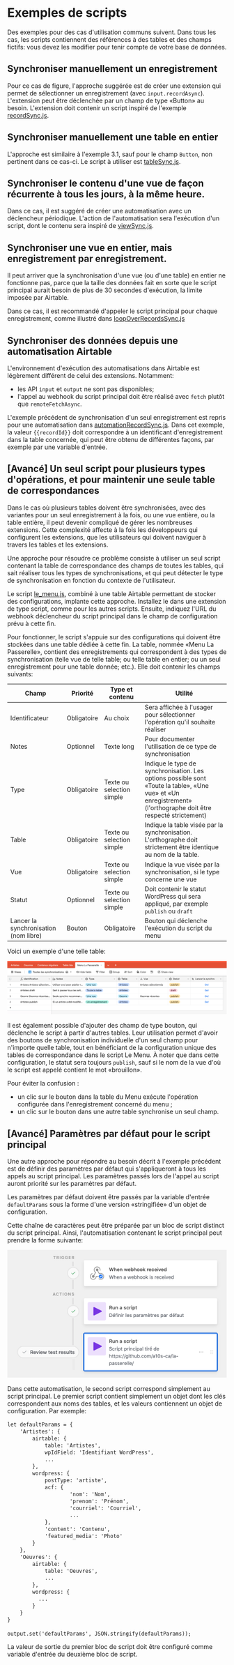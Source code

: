 # Exemples de scripts

Des exemples pour des cas d'utilisation communs suivent. Dans tous les cas, les scripts contiennent des références à des tables et des champs fictifs: vous devez les modifier pour tenir compte de votre base de données.

## Synchroniser manuellement un enregistrement

Pour ce cas de figure, l'approche suggérée est de créer une extension qui permet de sélectionner un enregistrement (avec `input.recordAsync`). L'extension peut être déclenchée par un champ de type «Button» au besoin. L'extension doit contenir un script inspiré de l'exemple [recordSync.js](../scripts/recordSync.js).

## Synchroniser manuellement une table en entier

L'approche est similaire à l'exemple 3.1, sauf pour le champ `Button`, non pertinent dans ce cas-ci. Le script à utiliser est  [tableSync.js](../scripts/tableSync.js).

## Synchroniser le contenu d'une vue de façon récurrente à tous les jours, à la même heure.

Dans ce cas, il est suggéré de créer une automatisation avec un déclencheur périodique. L'action de l'automatisation sera l'exécution d'un script, dont le contenu sera inspiré de [viewSync.js](../scripts/viewSync.js).

## Synchroniser une vue en entier, mais enregistrement par enregistrement.

Il peut arriver que la synchronisation d'une vue (ou d'une table) en entier ne fonctionne pas, parce que la taille des données fait en sorte que le script principal aurait besoin de plus de 30 secondes d'exécution, la limite imposée par Airtable.

Dans ce cas, il est recommandé d'appeler le script principal pour chaque enregistrement, comme illustré dans [loopOverRecordsSync.js](../scripts/loopOverRecordsSync.js)

## Synchroniser des données depuis une automatisation Airtable

L'environnement d'exécution des automatisations dans Airtable est légèrement différent de celui des extensions. Notamment:

* les API `input` et `output` ne sont pas disponibles;
* l'appel au webhook du script principal doit être réalisé avec `fetch` plutôt que `remoteFetchAsync`.

L'exemple précédent de synchronisation d'un seul enregistrement est repris pour une automatisation dans [automationRecordSync.js](../scripts/automationRecordSync.js). Dans cet exemple, la valeur `{{recordId}}` doit correspondre à un identificant d'enregistrement dans la table concernée, qui peut être obtenu de différentes façons, par exemple par une variable d'entrée.

## [Avancé] Un seul script pour plusieurs types d'opérations, et pour maintenir une seule table de correspondances

Dans le cas où plusieurs tables doivent être synchronisées, avec des variantes pour un seul enregistrement à la fois, ou une vue entière, ou la table entière, il peut devenir compliqué de gérer les nombreuses extensions. Cette complexité affecte à la fois les développeurs qui configurent les extensions, que les utilisateurs qui doivent naviguer à travers les tables et les extensions.

Une approche pour résoudre ce problème consiste à utiliser un seul script contenant la table de correspondance des champs de toutes les tables, qui sait réaliser tous les types de synchronisations, et qui peut détecter le type de synchronisation en fonction du contexte de l'utilisateur.

Le script [le_menu.js](../scripts/le_menu.js), combiné à une table Airtable permettant de stocker des configurations, implante cette approche. Installez le dans une extension de type script, comme pour les autres scripts. Ensuite, indiquez l'URL du webhook déclencheur du script principal dans le champ de configuration prévu à cette fin.

Pour fonctionner, le script s'appuie sur des configurations qui doivent être stockées dans une table dédiée à cette fin. La table, nommée «Menu La Passerelle», contient des enregistrements qui correspondent à des types de synchronisation (telle vue de telle table; ou telle table en entier; ou un seul enregistrement pour une table donnée; etc.). Elle doit contenir les champs suivants:

|Champ|Priorité|Type et contenu|Utilité|
|---|---|---|---|
|Identificateur|Obligatoire|Au choix|Sera affichée à l'usager pour sélectionner l'opération qu'il souhaite réaliser|
|Notes|Optionnel|Texte long|Pour documenter l'utilisation de ce type de synchronisation|
|Type|Obligatoire|Texte ou selection simple|Indique le type de synchronisation. Les options possible sont «Toute la table», «Une vue» et «Un enregistrement» (l'orthographe doit être respecté strictement)|
|Table|Obligatoire|Texte ou selection simple|Indique la table visée par la synchronisation. L'orthographe doit strictement être identique au nom de la table.|
|Vue|Obligatoire|Texte ou selection simple|Indique la vue visée par la synchronisation, si le type concerne une vue|
|Statut|Optionnel|Texte ou selection simple|Doit contenir le statut WordPress qui sera appliqué, par exemple `publish` ou `draft`|
|Lancer la synchronisation (nom libre)|Bouton|Obligatoire|Bouton qui déclenche l'exécution du script du menu|

Voici un exemple d'une telle table:

![Exemple de table pour Le Menu](../images/le_menu.png)

Il est également possible d'ajouter des champ de type bouton, qui déclenche le script à partir d'autres tables. Leur utilisation permet d'avoir des boutons de synchronisation individuelle d'un seul champ pour n'importe quelle table, tout en bénéficiant de la configuration unique des tables de correspondance dans le script Le Menu. À noter que dans cette configuration, le statut sera toujours `publish`, sauf si le nom de la vue d'où le script est appelé contient le mot «brouillon».

Pour éviter la confusion :

* un clic sur le bouton dans la table du Menu exécute l'opération configurée dans l'enregistrement concerné du menu ;
* un clic sur le bouton dans une autre table synchronise un seul champ.

## [Avancé] Paramètres par défaut pour le script principal

Une autre approche pour répondre au besoin décrit à l'exemple précédent est de définir des paramètres par défaut qui s'appliqueront à tous les appels au script principal. Les paramètres passés lors de l'appel au script auront priorité sur les paramètres par défaut.

Les paramètres par défaut doivent être passés par la variable d'entrée `defaultParams` sous la forme d'une version «stringifiée» d'un objet de configuration.

Cette chaîne de caractères peut être préparée par un bloc de script distinct du script principal. Ainsi, l'automatisation contenant le script principal peut prendre la forme suivante:

![Exemple d'automatisation pour les paramètres par défaut](../images/defaultParams.png)

Dans cette automatisation, le second script correspond simplement au script principal. Le premier script contient simplement un objet dont les clés correspondent aux noms des tables, et les valeurs contiennent un objet de configuration. Par exemple:

```
let defaultParams = {
    'Artistes': {
        airtable: {
            table: 'Artistes',
            wpIdField: 'Identifiant WordPress',
            ...
        },
        wordpress: {
            postType: 'artiste',
            acf: {
                    'nom': 'Nom',
                    'prenom': 'Prénom',
                    'courriel': 'Courriel',
                    ...
            },
            'content': 'Contenu',
            'featured_media': 'Photo'
        }
    },
    'Oeuvres': {
        airtable: {
            table: 'Oeuvres',
            ...
        },
        wordpress: {
          ...
        }
    }
}

output.set('defaultParams', JSON.stringify(defaultParams));
```

La valeur de sortie du premier bloc de script doit être configuré comme variable d'entrée du deuxième bloc de script.
